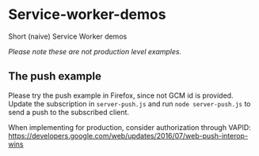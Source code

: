 # Service-worker-demos
Short (naive) Service Worker demos

_Please note these are not production level examples._

## The push example
Please try the push example in Firefox, since not GCM id is provided. Update the subscription in `server-push.js` and run `node server-push.js` to send a push to the subscribed client.

When implementing for production, consider authorization through VAPID: https://developers.google.com/web/updates/2016/07/web-push-interop-wins
